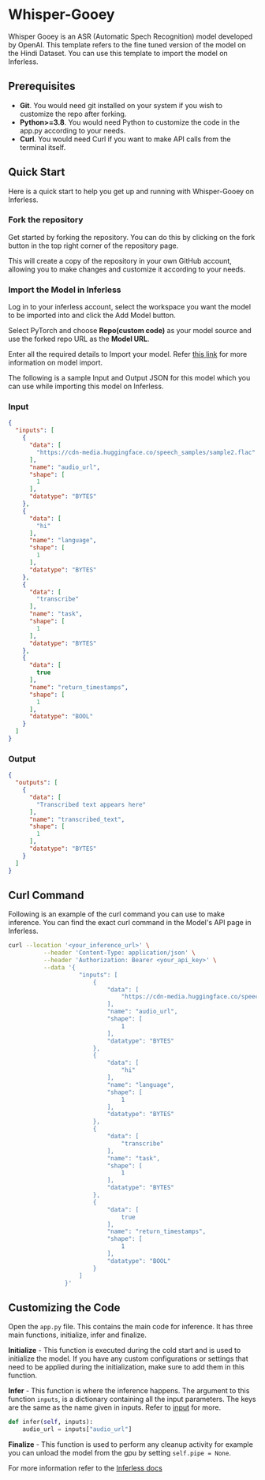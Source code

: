 # Whisper-Gooey

Whisper Gooey is an ASR (Automatic Spech Recognition) model developed by OpenAI. This template refers to the fine tuned version of the model on the Hindi Dataset. You can use this template to import the model on Inferless.

## Prerequisites
- **Git**. You would need git installed on your system if you wish to customize the repo after forking.
- **Python>=3.8**. You would need Python to customize the code in the app.py according to your needs.
- **Curl**. You would need Curl if you want to make API calls from the terminal itself.

## Quick Start
Here is a quick start to help you get up and running with Whisper-Gooey on Inferless.

### Fork the repository
Get started by forking the repository. You can do this by clicking on the fork button in the top right corner of the repository page.

This will create a copy of the repository in your own GitHub account, allowing you to make changes and customize it according to your needs.

### Import the Model in Inferless
Log in to your inferless account, select the workspace you want the model to be imported into and click the Add Model button.

Select PyTorch and choose **Repo(custom code)** as your model source and use the forked repo URL as the **Model URL**.

Enter all the required details to Import your model. Refer [this link](https://docs.inferless.com/integrations/github-custom-code) for more information on model import.

The following is a sample Input and Output JSON for this model which you can use while importing this model on Inferless.

### Input
```json
{
  "inputs": [
    {
      "data": [
        "https://cdn-media.huggingface.co/speech_samples/sample2.flac"
      ],
      "name": "audio_url",
      "shape": [
        1
      ],
      "datatype": "BYTES"
    },
    {
      "data": [
        "hi"
      ],
      "name": "language",
      "shape": [
        1
      ],
      "datatype": "BYTES"
    },
    {
      "data": [
        "transcribe"
      ],
      "name": "task",
      "shape": [
        1
      ],
      "datatype": "BYTES"
    },
    {
      "data": [
        true
      ],
      "name": "return_timestamps",
      "shape": [
        1
      ],
      "datatype": "BOOL"
    }
  ]
}
```

### Output
```json
{
  "outputs": [
    {
      "data": [
        "Transcribed text appears here"
      ],
      "name": "transcribed_text",
      "shape": [
        1
      ],
      "datatype": "BYTES"
    }
  ]
}
```

## Curl Command
Following is an example of the curl command you can use to make inference. You can find the exact curl command in the Model's API page in Inferless.

```bash
curl --location '<your_inference_url>' \
          --header 'Content-Type: application/json' \
          --header 'Authorization: Bearer <your_api_key>' \
          --data '{
                    "inputs": [
                        {
                            "data": [
                                "https://cdn-media.huggingface.co/speech_samples/sample2.flac"
                            ],
                            "name": "audio_url",
                            "shape": [
                                1
                            ],
                            "datatype": "BYTES"
                        },
                        {
                            "data": [
                                "hi"
                            ],
                            "name": "language",
                            "shape": [
                                1
                            ],
                            "datatype": "BYTES"
                        },
                        {
                            "data": [
                                "transcribe"
                            ],
                            "name": "task",
                            "shape": [
                                1
                            ],
                            "datatype": "BYTES"
                        },
                        {
                            "data": [
                                true
                            ],
                            "name": "return_timestamps",
                            "shape": [
                                1
                            ],
                            "datatype": "BOOL"
                        }
                    ]
                }'
```

## Customizing the Code
Open the `app.py` file. This contains the main code for inference. It has three main functions, initialize, infer and finalize.

**Initialize** -  This function is executed during the cold start and is used to initialize the model. If you have any custom configurations or settings that need to be applied during the initialization, make sure to add them in this function.

**Infer** - This function is where the inference happens. The argument to this function `inputs`, is a dictionary containing all the input parameters. The keys are the same as the name given in inputs. Refer to [input](#input) for more.

```python
def infer(self, inputs):
    audio_url = inputs["audio_url"]
```

**Finalize** - This function is used to perform any cleanup activity for example you can unload the model from the gpu by setting `self.pipe = None`.


For more information refer to the [Inferless docs](https://docs.inferless.com/)